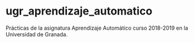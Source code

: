 # ugr_aprendizaje_automatico
Prácticas de la asignatura Aprendizaje Automático curso 2018-2019 en la Universidad de Granada.
